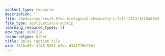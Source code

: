 ```yaml
---
content_type: resource
description: ''
file: /media/courses/5-07sc-biological-chemistry-i-fall-2013/1318a89e3f485852b2dcd341776b97b1_VykaDbJIb8A.vtt
file_type: application/x-subrip
learning_resource_types: []
ocw_type: OCWFile
resourcetype: Other
title: 3play caption file
uid: 1318a89e-3f48-5852-b2dc-d341776b97b1
---
```

